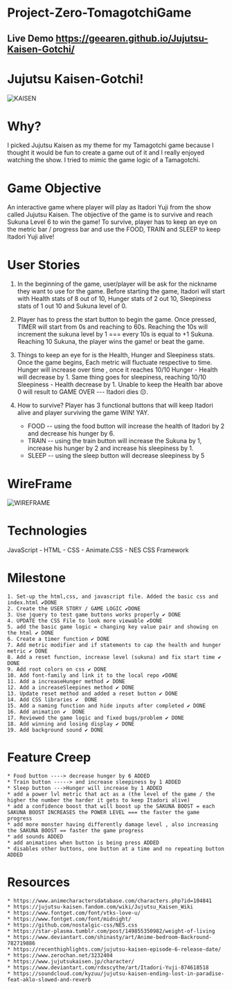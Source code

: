 # Project-Zero-TomagotchiGame
## Live Demo https://geearen.github.io/Jujutsu-Kaisen-Gotchi/

# Jujutsu Kaisen-Gotchi!

![KAISEN](https://occ-0-1723-1722.1.nflxso.net/dnm/api/v6/LmEnxtiAuzezXBjYXPuDgfZ4zZQ/AAAABenF3_UnaazjvWtxJrkgO66DOTKiMqaHO4kWi1Hs5T2HmCtjwVopytB2Vk9mdqe_IitU3BwvUSsMmxckw9BdVUtNmJQQt9e0RBqV.png?r=1e9)

# Why?
I picked Jujutsu Kaisen as my theme for my Tamagotchi game because I thought it would be fun to create a game out of it and I really enjoyed watching the show. I tried to mimic the game logic of a Tamagotchi.

# Game Objective
An interactive game where player will play as Itadori Yuji from the show called Jujutsu Kaisen. The objective of the game is to survive and reach Sukuna Level 6 to win the game! To survive, player has to keep an eye on the metric bar / progress bar and use the FOOD, TRAIN and SLEEP to keep Itadori Yuji alive!

# User Stories
1.  In the beginning of the game, user/player will be ask for the nickname they want to use for the game. Before starting the game, Itadori will start with Health stats of 8 out of 10, Hunger stats of 2 out 10, Sleepiness stats of 1 out 10 and Sukuna level of 0. 

2. Player has to press the start button to begin the game. Once pressed, TIMER will start from 0s and reaching to 60s. Reaching the 10s will increment the sukuna level by 1 === every 10s is equal to +1 Sukuna. Reaching 10 Sukuna, the player wins the game! or beat the game.

3. Things to keep an eye for is the Health, Hunger and Sleepiness stats. Once the game begins, Each metric will fluctuate respective to time. Hunger will increase  over time , once it reaches 10/10 Hunger - Health will decrease by 1. Same thing goes for sleepiness, reaching 10/10 Sleepiness - Health decrease by 1.  Unable to keep the Health bar above 0 will result to GAME OVER --- Itadori dies 😔.

4. How to survive? Player has 3 functional buttons that will keep Itadori alive and player surviving the game WIN! YAY. 
    - FOOD -- using the food button will increase the health of Itadori by 2 and decrease his hunger by 6.
    - TRAIN -- using the train button will increase the Sukuna by 1, increase his hunger by 2 and increase his sleepiness by 1.
    - SLEEP -- using the sleep button will decrease sleepiness by 5




# WireFrame 
![WIREFRAME](https://i.imgur.com/cN9tW1w.png)

# Technologies 
JavaScript - HTML - CSS - Animate.CSS - NES CSS Framework 
# Milestone

    1. Set-up the html,css, and javascript file. Added the basic css and index.html ✔️DONE
    2. Create the USER STORY / GAME LOGIC ✔️DONE
    3. Use jquery to test game buttons works properly ✔️ DONE
    4. UPDATE the CSS File to look more viewable ✔️DONE
    5. add the basic game logic = changing key value pair and showing on the html ✔️ DONE
    6. Create a timer function ✔️ DONE
    7. Add metric modifier and if statements to cap the health and hunger metric ✔️ DONE
    8. Add a reset function, increase level (sukuna) and fix start time ✔️ DONE
    9. Add root colors on css ✔️ DONE
    10. Add font-family and link it to the local repo ✔️DONE
    11. Add a increaseHunger method ✔️ DONE
    12. Add a increaseSleepines method ✔️ DONE
    13. Update reset method and added a reset button ✔️ DONE
    14. Add CSS libraries ✔️  DONE
    15. Add a naming function and hide inputs after completed ✔️ DONE
    16. Add animation ✔️  DONE
    17. Reviewed the game logic and fixed bugs/problem ✔️ DONE
    18. Add winning and losing display ✔️ DONE
    19. Add background sound ✔️ DONE

# Feature Creep
    * Food button ----> decrease hunger by 6 ADDED
    * Train button -----> and increase sleepiness by 1 ADDED
    * Sleep button --->Hunger will increase by 1 ADDED
    * add a power lvl metric that act as a (the level of the game / the higher the number the harder it gets to keep Itadori alive)
    * add a confidence boost that will boost up the SAKUNA BOOST = each SAKUNA BOOST INCREASES the POWER LEVEL === the faster the game progress
    * add more monster having differently damage level , also increasing the SAKUNA BOOST == faster the game progress
    * add sounds ADDED
    * add animations when button is being press ADDED 
    * disables other buttons, one button at a time and no repeating button ADDED

# Resources
    * https://www.animecharactersdatabase.com/characters.php?id=104841
    * https://jujutsu-kaisen.fandom.com/wiki/Jujutsu_Kaisen_Wiki
    * https://www.fontget.com/font/vtks-love-u/
    * https://www.fontget.com/font/midnight/
    * https://github.com/nostalgic-css/NES.css
    * https://star-plasma.tumblr.com/post/149855350982/weight-of-living
    * https://www.deviantart.com/shinasty/art/Anime-bedroom-Backround-782719886
    * https://recenthighlights.com/jujutsu-kaisen-episode-6-release-date/
    * https://www.zerochan.net/3232404
    * https://www.jujutsukaisen.jp/character/
    * https://www.deviantart.com/rdxscythe/art/Itadori-Yuji-874618518
    * https://soundcloud.com/kyzuu/jujutsu-kaisen-ending-lost-in-paradise-feat-aklo-slowed-and-reverb
